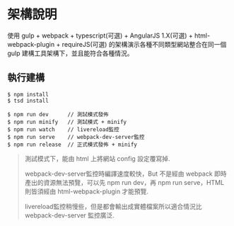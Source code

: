 # 架構說明

使用 gulp + webpack + typescript(可選) + AngularJS 1.X(可選) + html-webpack-plugin + requireJS(可選) 的架構演示各種不同類型網站整合在同一個 gulp 建構工具架構下，並且能符合各種情況。

## 執行建構

```shell
$ npm install
$ tsd install

$ npm run dev      // 測試模式發佈
$ npm run minify   // 測試模式 + minify
$ npm run watch    // livereload監控
$ npm run serve    // webpack-dev-server監控
$ npm run release  // 正式模式發佈 + minify

```

> 測試模式下，能由 html 上將網站 config 設定覆寫掉.
> 
> webpack-dev-server監控時編譯速度較快，But 不是經由 webpack 即時產出的資源無法預覽，可以先 npm run dev，再 npm run serve，HTML則皆須經由 html-webpack-plugin 才能預覽.
>
> livereload監控稍慢些，但是都會輸出成實體檔案所以適合情況比 webpack-dev-server 監控廣泛.